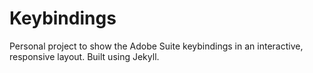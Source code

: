 # Keybindings

Personal project to show the Adobe Suite keybindings in an interactive, responsive layout. Built using Jekyll.
